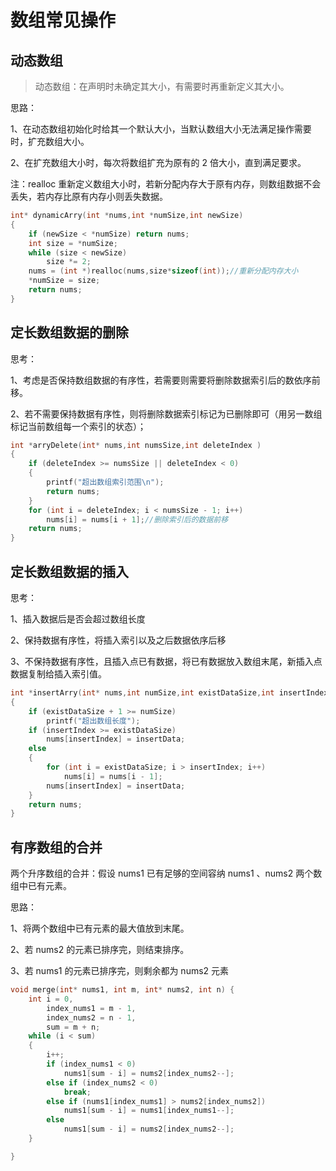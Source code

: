 ﻿# 数组常见操作
## 动态数组

> 动态数组：在声明时未确定其大小，有需要时再重新定义其大小。

思路：

1、在动态数组初始化时给其一个默认大小，当默认数组大小无法满足操作需要时，扩充数组大小。

2、在扩充数组大小时，每次将数组扩充为原有的 2 倍大小，直到满足要求。

注：realloc 重新定义数组大小时，若新分配内存大于原有内存，则数组数据不会丢失，若内存比原有内存小则丢失数据。
```c
int* dynamicArry(int *nums,int *numSize,int newSize)
{
	if (newSize < *numSize) return nums;
	int size = *numSize;
	while (size < newSize)
		size *= 2;
	nums = (int *)realloc(nums,size*sizeof(int));//重新分配内存大小
	*numSize = size;
	return nums;
}
```
## 定长数组数据的删除
思考：

1、考虑是否保持数组数据的有序性，若需要则需要将删除数据索引后的数依序前移。

2、若不需要保持数据有序性，则将删除数据索引标记为已删除即可（用另一数组标记当前数组每一个索引的状态）；
```c
int *arryDelete(int* nums,int numsSize,int deleteIndex )
{
	if (deleteIndex >= numsSize || deleteIndex < 0) 
	{
		printf("超出数组索引范围\n");
		return nums;
	}
	for (int i = deleteIndex; i < numsSize - 1; i++)
		nums[i] = nums[i + 1];//删除索引后的数据前移
	return nums;
}
```
## 定长数组数据的插入
思考：

1、插入数据后是否会超过数组长度

2、保持数据有序性，将插入索引以及之后数据依序后移

3、不保持数据有序性，且插入点已有数据，将已有数据放入数组末尾，新插入点数据复制给插入索引值。

```c
int *insertArry(int* nums,int numSize,int existDataSize,int insertIndex,int insertData)
{
	if (existDataSize + 1 >= numSize)
		printf("超出数组长度"); 
	if (insertIndex >= existDataSize) 
		nums[insertIndex] = insertData;
	else
	{
		for (int i = existDataSize; i > insertIndex; i++)
			nums[i] = nums[i - 1];
		nums[insertIndex] = insertData;
	}
	return nums;
}
```
## 有序数组的合并
两个升序数组的合并：假设 nums1 已有足够的空间容纳 nums1 、nums2 两个数组中已有元素。

思路：

1、将两个数组中已有元素的最大值放到末尾。

2、若 nums2 的元素已排序完，则结束排序。

3、若 nums1 的元素已排序完，则剩余都为 nums2 元素
```c
void merge(int* nums1, int m, int* nums2, int n) {
	int i = 0,
		index_nums1 = m - 1,
		index_nums2 = n - 1,
		sum = m + n;
	while (i < sum)
	{
		i++;
		if (index_nums1 < 0)
			nums1[sum - i] = nums2[index_nums2--];
		else if (index_nums2 < 0)
			break;
		else if (nums1[index_nums1] > nums2[index_nums2])
			nums1[sum - i] = nums1[index_nums1--];
		else
			nums1[sum - i] = nums2[index_nums2--];
	}

}
```

